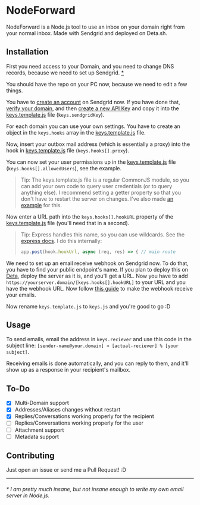 # NodeForward
NodeForward is a Node.js tool to use an inbox on your domain right from your normal inbox. Made with Sendgrid and deployed on Deta.sh.

## Installation
First you need access to your Domain, and you need to change DNS records, because we need to set up Sendgrid. [*](#-i-am-pretty-much-insane-but-not-insane-enough-to-write-my-own-email-server-in-nodejs)

You should have the repo on your PC now, because we need to edit a few things.

You have to [create an account](https://signup.sendgrid.com/) on Sendgrid now. If you have done that, [verify your domain](https://sendgrid.com/docs/ui/account-and-settings/how-to-set-up-domain-authentication/), and then [create a new API Key](https://sendgrid.com/docs/ui/account-and-settings/api-keys/#creating-an-api-key) and copy it into the [keys.template.js](/keys.template.js) file (`keys.sendgridKey`).

For each domain you can use your own settings. You have to create an object in the `keys.hooks` array in the [keys.template.js](/keys.template.js) file.

Now, insert your outbox mail address (which is essentially a proxy) into the hook in [keys.template.js](/keys.template.js) file (`keys.hooks[].proxy`).

You can now set your user permissions up in the [keys.template.js](/keys.template.js) file (`keys.hooks[].allowedUsers`), see the example.

> Tip: The keys.template.js file is a regular CommonJS module, so you can add your own code to query user credentials (or to query anything else). I recommend setting a getter property so that you don't have to restart the server on changes. I've also made [an example](/keys-example.js) for this.

Now enter a URL path into the `keys.hooks[].hookURL` property of the [keys.template.js](/keys.template.js) file (you'll need that in a second).

> Tip: Express handles this name, so you can use wildcards. See the [express docs](https://expressjs.com/en/guide/routing.html). I do this internally:
> 
> ```js
> app.post(hook.hookUrl, async (req, res) => { // main route
> ```

We need to set up an email receive webhook on Sendgrid now. To do that, you have to find your public endpoint's name. If you plan to deploy this on [Deta](https://deta.sh), deploy the server as it is, and you'll get a URL. Now you have to add `https://yourserver.domain/[keys.hooks[].hookURL]` to your URL and you have the webhook URL. Now follow [this guide](https://sendgrid.com/docs/for-developers/parsing-email/setting-up-the-inbound-parse-webhook/) to make the webhook receive your emails.

Now rename `keys.template.js` to `keys.js` and you're good to go :D

## Usage

To send emails, email the address in `keys.reciever` and use this code in the subject line: `[sender-name@your.domain] > [actual-reciever] % [your subject]`.

Receiving emails is done automatically, and you can reply to them, and it'll show up as a response in your recipient's mailbox.

## To-Do

- [x] Multi-Domain support
- [x] Addresses/Aliases changes without restart
- [x] Replies/Conversations working properly for the recipient
- [ ] Replies/Conversations working properly for the user
- [ ] Attachment support
- [ ] Metadata support

## Contributing

Just open an issue or send me a Pull Request! :D

------
###### * I am pretty much insane, but not insane enough to write my own email server in Node.js.
